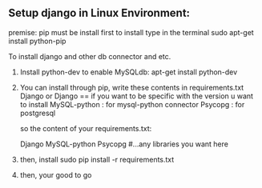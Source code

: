 ## Setup django in Linux Environment:

premise: pip must be install first to install type in the terminal
         sudo apt-get install python-pip

To install django and other db connector and etc.

1. Install python-dev to enable MySQLdb: apt-get install python-dev

2. You can install through pip, write these contents in requirements.txt
   Django or Django == <version> if you want to be specific with the version u want to install
   MySQL-python : for mysql-python connector
   Psycopg : for postgresql
   
   so the content of your requirements.txt:

   Django
   MySQL-python
   Psycopg
   #...any libraries you want here

3. then, install
   sudo pip install -r requirements.txt

4. then, your good to go
